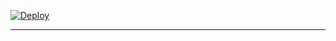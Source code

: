 [![Deploy](https://www.herokucdn.com/deploy/button.svg)](https://dashboard.heroku.com/new?template=https://github.com/istkharalam6202/THUNDER)

---

